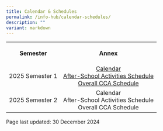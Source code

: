 ```yaml
---
title: Calendar & Schedules
permalink: /info-hub/calendar-schedules/
description: ""
variant: markdown
---
```

<table>
<tbody>
<tr>
<th style="text-align: center;">
<p>Semester</p>
</th>
<th style="text-align: center;">
<p>Annex</p>
</th>
</tr>
<tr>
<td style="text-align: center;">
<p>2025 Semester 1</p>
</td>
<td style="text-align: center;"><a href="https://drive.google.com/file/d/12AfYLjXLBMKBU8PON2Ly9p2cssZZ-v7T/view?usp=sharing" target="_blank" rel="noopener">Calendar</a><br><a href="https://drive.google.com/file/d/12AfYLjXLBMKBU8PON2Ly9p2cssZZ-v7T/view?usp=sharing" target="_blank" rel="noopener">After-School Activities Schedule</a><br><a href="https://drive.google.com/file/d/1Zuf2Z4TOYOmEjmz1SRMEfMfOdiGKJm8U/view?usp=sharing" target="_blank" rel="noopener">Overall CCA Schedule</a><br>
</td>
</tr>
<tr>
<td style="text-align: center;">
<p>2025 Semester 2</p>
</td>
	<td style="text-align: center;">Calendar<br>After-School Activities Schedule<br>Overall CCA Schedule<br>
</td>
</tr>
</tbody>
</table>
<p></p>
<p></p>
<p>Page last updated: 30 December 2024</p>